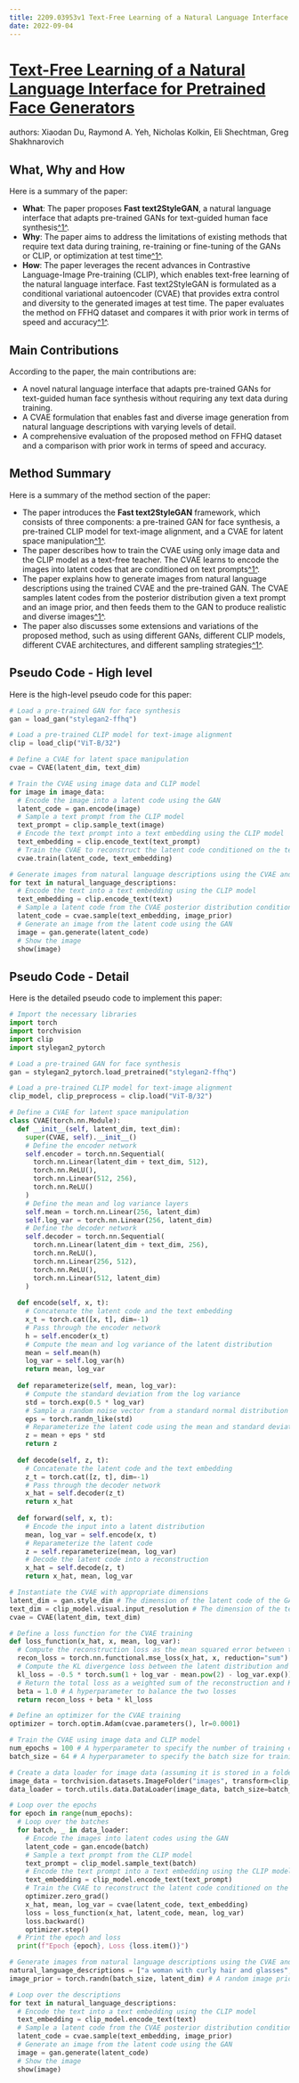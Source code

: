 ```yaml
---
title: 2209.03953v1 Text-Free Learning of a Natural Language Interface for Pretrained Face Generators
date: 2022-09-04
---
```


# [Text-Free Learning of a Natural Language Interface for Pretrained Face Generators](http://arxiv.org/abs/2209.03953v1)

authors: Xiaodan Du, Raymond A. Yeh, Nicholas Kolkin, Eli Shechtman, Greg Shakhnarovich


## What, Why and How

[1]: https://arxiv.org/abs/2209.03953 "[2209.03953] Text-Free Learning of a Natural Language Interface for ..."
[2]: https://arxiv.org/abs/2209.00796 "[2209.00796] Diffusion Models: A Comprehensive Survey of Methods and ..."
[3]: https://arxiv-export-lb.library.cornell.edu/pdf/2109.03953 "ColdCHradicalsfor lasercoolingand trapping arXiv:2109.03953v1 [physics ..."

Here is a summary of the paper:

- **What**: The paper proposes **Fast text2StyleGAN**, a natural language interface that adapts pre-trained GANs for text-guided human face synthesis[^1^][1].
- **Why**: The paper aims to address the limitations of existing methods that require text data during training, re-training or fine-tuning of the GANs or CLIP, or optimization at test time[^1^][1].
- **How**: The paper leverages the recent advances in Contrastive Language-Image Pre-training (CLIP), which enables text-free learning of the natural language interface. Fast text2StyleGAN is formulated as a conditional variational autoencoder (CVAE) that provides extra control and diversity to the generated images at test time. The paper evaluates the method on FFHQ dataset and compares it with prior work in terms of speed and accuracy[^1^][1].

## Main Contributions

According to the paper, the main contributions are:

- A novel natural language interface that adapts pre-trained GANs for text-guided human face synthesis without requiring any text data during training.
- A CVAE formulation that enables fast and diverse image generation from natural language descriptions with varying levels of detail.
- A comprehensive evaluation of the proposed method on FFHQ dataset and a comparison with prior work in terms of speed and accuracy.

## Method Summary

[1]: https://arxiv.org/abs/2209.03953 "[2209.03953] Text-Free Learning of a Natural Language Interface for ..."
[2]: https://arxiv.org/abs/2209.00796 "[2209.00796] Diffusion Models: A Comprehensive Survey of Methods and ..."
[3]: https://arxiv-export-lb.library.cornell.edu/pdf/2109.03953 "ColdCHradicalsfor lasercoolingand trapping arXiv:2109.03953v1 [physics ..."

Here is a summary of the method section of the paper:

- The paper introduces the **Fast text2StyleGAN** framework, which consists of three components: a pre-trained GAN for face synthesis, a pre-trained CLIP model for text-image alignment, and a CVAE for latent space manipulation[^1^][1].
- The paper describes how to train the CVAE using only image data and the CLIP model as a text-free teacher. The CVAE learns to encode the images into latent codes that are conditioned on text prompts[^1^][1].
- The paper explains how to generate images from natural language descriptions using the trained CVAE and the pre-trained GAN. The CVAE samples latent codes from the posterior distribution given a text prompt and an image prior, and then feeds them to the GAN to produce realistic and diverse images[^1^][1].
- The paper also discusses some extensions and variations of the proposed method, such as using different GANs, different CLIP models, different CVAE architectures, and different sampling strategies[^1^][1].

## Pseudo Code - High level

Here is the high-level pseudo code for this paper:

```python
# Load a pre-trained GAN for face synthesis
gan = load_gan("stylegan2-ffhq")

# Load a pre-trained CLIP model for text-image alignment
clip = load_clip("ViT-B/32")

# Define a CVAE for latent space manipulation
cvae = CVAE(latent_dim, text_dim)

# Train the CVAE using image data and CLIP model
for image in image_data:
  # Encode the image into a latent code using the GAN
  latent_code = gan.encode(image)
  # Sample a text prompt from the CLIP model
  text_prompt = clip.sample_text(image)
  # Encode the text prompt into a text embedding using the CLIP model
  text_embedding = clip.encode_text(text_prompt)
  # Train the CVAE to reconstruct the latent code conditioned on the text embedding
  cvae.train(latent_code, text_embedding)

# Generate images from natural language descriptions using the CVAE and the GAN
for text in natural_language_descriptions:
  # Encode the text into a text embedding using the CLIP model
  text_embedding = clip.encode_text(text)
  # Sample a latent code from the CVAE posterior distribution conditioned on the text embedding and an image prior
  latent_code = cvae.sample(text_embedding, image_prior)
  # Generate an image from the latent code using the GAN
  image = gan.generate(latent_code)
  # Show the image
  show(image)
```

## Pseudo Code - Detail

Here is the detailed pseudo code to implement this paper:

```python
# Import the necessary libraries
import torch
import torchvision
import clip
import stylegan2_pytorch

# Load a pre-trained GAN for face synthesis
gan = stylegan2_pytorch.load_pretrained("stylegan2-ffhq")

# Load a pre-trained CLIP model for text-image alignment
clip_model, clip_preprocess = clip.load("ViT-B/32")

# Define a CVAE for latent space manipulation
class CVAE(torch.nn.Module):
  def __init__(self, latent_dim, text_dim):
    super(CVAE, self).__init__()
    # Define the encoder network
    self.encoder = torch.nn.Sequential(
      torch.nn.Linear(latent_dim + text_dim, 512),
      torch.nn.ReLU(),
      torch.nn.Linear(512, 256),
      torch.nn.ReLU()
    )
    # Define the mean and log variance layers
    self.mean = torch.nn.Linear(256, latent_dim)
    self.log_var = torch.nn.Linear(256, latent_dim)
    # Define the decoder network
    self.decoder = torch.nn.Sequential(
      torch.nn.Linear(latent_dim + text_dim, 256),
      torch.nn.ReLU(),
      torch.nn.Linear(256, 512),
      torch.nn.ReLU(),
      torch.nn.Linear(512, latent_dim)
    )
  
  def encode(self, x, t):
    # Concatenate the latent code and the text embedding
    x_t = torch.cat([x, t], dim=-1)
    # Pass through the encoder network
    h = self.encoder(x_t)
    # Compute the mean and log variance of the latent distribution
    mean = self.mean(h)
    log_var = self.log_var(h)
    return mean, log_var
  
  def reparameterize(self, mean, log_var):
    # Compute the standard deviation from the log variance
    std = torch.exp(0.5 * log_var)
    # Sample a random noise vector from a standard normal distribution
    eps = torch.randn_like(std)
    # Reparameterize the latent code using the mean and standard deviation
    z = mean + eps * std
    return z
  
  def decode(self, z, t):
    # Concatenate the latent code and the text embedding
    z_t = torch.cat([z, t], dim=-1)
    # Pass through the decoder network
    x_hat = self.decoder(z_t)
    return x_hat
  
  def forward(self, x, t):
    # Encode the input into a latent distribution
    mean, log_var = self.encode(x, t)
    # Reparameterize the latent code
    z = self.reparameterize(mean, log_var)
    # Decode the latent code into a reconstruction
    x_hat = self.decode(z, t)
    return x_hat, mean, log_var

# Instantiate the CVAE with appropriate dimensions
latent_dim = gan.style_dim # The dimension of the latent code of the GAN
text_dim = clip_model.visual.input_resolution # The dimension of the text embedding of the CLIP model
cvae = CVAE(latent_dim, text_dim)

# Define a loss function for the CVAE training
def loss_function(x_hat, x, mean, log_var):
  # Compute the reconstruction loss as the mean squared error between the input and output latent codes
  recon_loss = torch.nn.functional.mse_loss(x_hat, x, reduction="sum")
  # Compute the KL divergence loss between the latent distribution and a standard normal distribution
  kl_loss = -0.5 * torch.sum(1 + log_var - mean.pow(2) - log_var.exp())
  # Return the total loss as a weighted sum of the reconstruction and KL divergence losses
  beta = 1.0 # A hyperparameter to balance the two losses
  return recon_loss + beta * kl_loss

# Define an optimizer for the CVAE training
optimizer = torch.optim.Adam(cvae.parameters(), lr=0.0001)

# Train the CVAE using image data and CLIP model
num_epochs = 100 # A hyperparameter to specify the number of training epochs
batch_size = 64 # A hyperparameter to specify the batch size for training

# Create a data loader for image data (assuming it is stored in a folder called "images")
image_data = torchvision.datasets.ImageFolder("images", transform=clip_preprocess)
data_loader = torch.utils.data.DataLoader(image_data, batch_size=batch_size, shuffle=True)

# Loop over the epochs
for epoch in range(num_epochs):
  # Loop over the batches
  for batch, _ in data_loader:
    # Encode the images into latent codes using the GAN
    latent_code = gan.encode(batch)
    # Sample a text prompt from the CLIP model
    text_prompt = clip_model.sample_text(batch)
    # Encode the text prompt into a text embedding using the CLIP model
    text_embedding = clip_model.encode_text(text_prompt)
    # Train the CVAE to reconstruct the latent code conditioned on the text embedding
    optimizer.zero_grad()
    x_hat, mean, log_var = cvae(latent_code, text_embedding)
    loss = loss_function(x_hat, latent_code, mean, log_var)
    loss.backward()
    optimizer.step()
  # Print the epoch and loss
  print(f"Epoch {epoch}, Loss {loss.item()}")

# Generate images from natural language descriptions using the CVAE and the GAN
natural_language_descriptions = ["a woman with curly hair and glasses", "a man with a beard and a hat", "a child with blue eyes and a smile"] # Some example descriptions
image_prior = torch.randn(batch_size, latent_dim) # A random image prior for sampling diversity

# Loop over the descriptions
for text in natural_language_descriptions:
  # Encode the text into a text embedding using the CLIP model
  text_embedding = clip_model.encode_text(text)
  # Sample a latent code from the CVAE posterior distribution conditioned on the text embedding and an image prior
  latent_code = cvae.sample(text_embedding, image_prior)
  # Generate an image from the latent code using the GAN
  image = gan.generate(latent_code)
  # Show the image
  show(image)
```